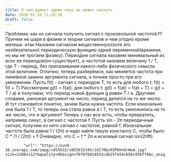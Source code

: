 ```yaml
---
title: О чем думает админ пока не может заснуть
date: 2020-01-16 11:20:18
draft: false
---
```


Проблема: как из сигнала получить сигнал с произвольной частотой f?
Причем не шаря в физике и теории сигналов и чем угодно кроме матеши.
итак
Назовем сигналом вещественную(хотя это необязательно) периодическую функцию одной переменной(времени, но мы не трогаем физику). Периодом сигнала назовем минимальный из всех ее периодов(он существует), а частотой назовем величину 1 / T, где T - период, без присваивания какого-либо физического смысла этой величине. Отлично, теперь разберемся, как меняется частота при линейной замене аргумента сигнала, а точнее просто при его умножении. Пусть f(t) - сигнал с периодом T, то есть
для любого t: f(t) = f(t + T)
Рассмотрим g(t) = f(at).
для любого t: g(t) = f(at) = f(at + T) = g(t + T / a)
и получаем, что период новой функции g равен T / a. Другими словами, умножая аргумент на число, период делится на то же число. И тут становится понятно, зачем была нужна частота. Если изначально она была 1 / T, то теперь она стала равна a / T, то есть умножилась на то же число, что и аргумент!
Теперь у нас все есть, чтобы превратить, например синус, в сигнал с частотой f. Пусть sin - 2π периодичный сигнал, получим из него сигнал с частотой, равной f. Изначальная частота была равна 1 / (2π) и надо найти такую константу C, чтобы было
C * (1 / (2π)) = f
Очевидно, что C = f * 2π и искомый сигнал sin(2πft).

            "url": "https://sun9-36.userapi.com/impg/c855632/v855632345/1d170b/H3PbhnOrWxA.jpg?size=1280x1127&quality=96&sign=f6fbf6824551c4b25fe54cb56c95bff8&c_uniq_tag=q92_WnTfmLJwdcF57LWgdcF3DjmtxrBSAtZhjR0QzXw&type=album",
